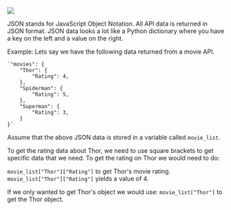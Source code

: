 

<img src="https://as2.ftcdn.net/jpg/00/54/32/71/500_F_54327132_ZNqKeHQXPhSEdUdzQFC9v46QJR3J4LUT.jpg" />

JSON stands for JavaScript Object Notation. All API data is returned in JSON format. JSON data looks a lot like a Python dictionary where you have a key on the left and a value on the right.

Example: Lets say we have the following data returned from a movie API.

    `"movies": {
        "Thor": {
            "Rating": 4,
        },
        "Spiderman": {
            "Rating": 5,
        },
        "Superman": {
            "Rating": 3,
        }
    }`

Assume that the above JSON data is stored in a variable called `movie_list`.

To get the rating data about Thor, we need to use square brackets to get specific data that we need. To get the rating on Thor we would need to do:

`movie_list["Thor"]["Rating"]` to get Thor's movie rating. `movie_list["Thor"]["Rating"]` yields a value of 4. 

If we only wanted to get Thor's object we would use:
`movie_list["Thor"]` to get the Thor object.
